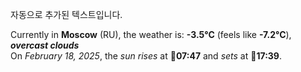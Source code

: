 
자동으로 추가된 텍스트입니다.

<!--START_SECTION:weather:moscow-->
Currently in **Moscow** (RU), the weather is: **-3.5°C** (feels like **-7.2°C**), ***overcast clouds***<br/>
On *February 18, 2025*, the *sun rises* at 🌅**07:47** and *sets* at 🌇**17:39**.
<!--END_SECTION:weather-->
